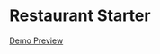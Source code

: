 # Restaurant Starter

[Demo Preview](https://www.canva.com/design/DAGd7REK0Ws/FA-0wnIXsOxHjnPppHdTyg/view?utm_content=DAGd7REK0Ws&utm_campaign=designshare&utm_medium=link2&utm_source=uniquelinks&utlId=h76c0749b45)